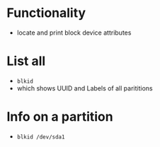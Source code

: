 # Functionality
* locate and print block device attributes

# List all
* `blkid`
* which shows UUID and Labels of all parititions

# Info on a partition
* `blkid /dev/sda1`
